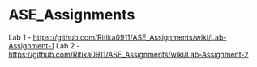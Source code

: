 # ASE_Assignments
Lab 1 - https://github.com/Ritika0911/ASE_Assignments/wiki/Lab-Assignment-1
Lab 2 - https://github.com/Ritika0911/ASE_Assignments/wiki/Lab-Assignment-2

